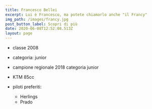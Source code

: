 ```yaml
---
title: Francesco Bellei
excerpt: Lui è Francesco, ma potete chiamarlo anche "il Francy"
img_path: /images/francy.jpg
post_button_label: Scopri di più
date: 2020-06-08T12:52:08.513Z
layout: page
---
```

* classe 2008
* categoria: junior
* campione regionale 2018 categoria junior
* KTM 85cc
* piloti preferiti: 

  * Herlings
  * Prado